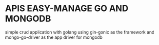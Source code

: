 # APIS EASY-MANAGE GO AND MONGODB
simple crud application with golang using gin-gonic as the framework and mongo-go-driver as the app driver for mongodb
